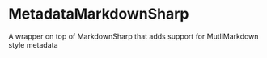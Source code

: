 MetadataMarkdownSharp
==================

A wrapper on top of MarkdownSharp that adds support for MutliMarkdown style metadata
